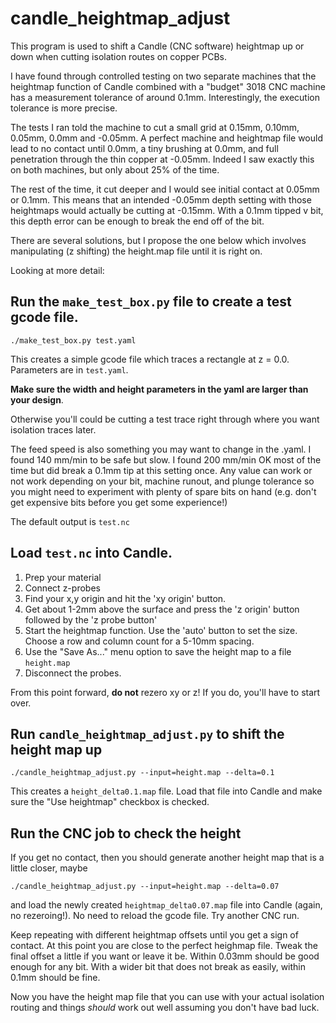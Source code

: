 # candle_heightmap_adjust

This program is used to shift a Candle (CNC software) heightmap up or down
when cutting isolation routes on copper PCBs.

I have found through controlled testing on two separate machines that the
heightmap function of Candle combined with a "budget" 3018 CNC machine
has a measurement tolerance of around 0.1mm.  Interestingly, the execution
tolerance is more precise.

The tests I ran told the machine to cut a small grid at 0.15mm, 0.10mm, 0.05mm,
0.0mm and -0.05mm.  A perfect machine and heightmap file would lead to no
contact until 0.0mm, a tiny brushing at 0.0mm, and full penetration through
the thin copper at -0.05mm.  Indeed I saw exactly this on both machines, but
only about 25% of the time.

The rest of the time, it cut deeper and I would see initial contact at 0.05mm
or 0.1mm.  This means that an intended -0.05mm depth setting with those
heightmaps would actually be cutting at -0.15mm.  With a 0.1mm tipped v bit,
this depth error can be enough to break the end off of the bit.

There are several solutions, but I propose the one below which involves
manipulating (z shifting) the height.map file until it is right on.

Looking at more detail:

## Run the `make_test_box.py` file to create a test gcode file.

    ./make_test_box.py test.yaml

This creates a simple gcode file which traces a rectangle at z = 0.0.
Parameters are in `test.yaml`. 

**Make sure the width and height parameters in the yaml are larger than your design**.

Otherwise you'll could be cutting a test trace right through where you want
isolation traces later.

The feed speed is also something you may want to change in the .yaml. I found
140 mm/min to be safe but slow.  I found 200 mm/min OK most of the time but did
break a 0.1mm tip at this setting once.  Any value can work or not work
depending on your bit, machine runout, and plunge tolerance so you might need
to experiment with plenty of spare bits on hand (e.g. don't get expensive bits
before you get some experience!)

The default output is `test.nc` 

## Load `test.nc` into Candle.

   1. Prep your material
   2. Connect z-probes
   3. Find your x,y origin and hit the 'xy origin' button.
   4. Get about 1-2mm above the surface and press the 'z origin' button followed by the 'z probe button'
   5. Start the heightmap function.  Use the 'auto' button to set the size.  Choose a row and column count for a 5-10mm spacing.
   6. Use the "Save As..." menu option to save the height map to a file `height.map`
   7. Disconnect the probes.

From this point forward, **do not** rezero xy or z!  If you do, you'll have to start over.


## Run `candle_heightmap_adjust.py` to shift the height map up

    ./candle_heightmap_adjust.py --input=height.map --delta=0.1

This creates a `height_delta0.1.map` file.  Load that file into Candle and make
sure the "Use heightmap" checkbox is checked.

## Run the CNC job to check the height

If you get no contact, then you should generate another height map that is a
little closer, maybe

    ./candle_heightmap_adjust.py --input=height.map --delta=0.07

and load the newly created `heightmap_delta0.07.map` file into Candle (again,
no rezeroing!).  No need to reload the gcode file.  Try another CNC run. 

Keep repeating with different heightmap offsets until you get a sign of
contact.  At this point you are close to the perfect heighmap file.  Tweak the
final offset a little if you want or leave it be.  Within 0.03mm should be good
enough for any bit.  With a wider bit that does not break as easily, within
0.1mm should be fine.

Now you have the height map file that you can use with your actual
isolation routing and things *should* work out well assuming you don't
have bad luck.
